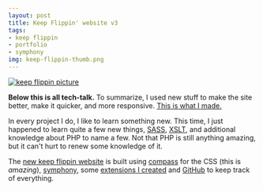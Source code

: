 ```yaml
--- 
layout: post
title: Keep Flippin' website v3
tags: 
- keep flippin
- portfolio
- symphony
img: keep-flippin-thumb.png
---
```

<a href="http://tesoriere.com/assets/2009/6/15/Picture_1.png" rel="lightbox"><img alt="keep flippin picture" title="project picture" src="http://tesoriere.com/assets/2009/6/15/Picture_1.png"></a>

<b>Below this is all tech-talk.</b> To summarize, I used new stuff to make the site better, make it quicker, and more responsive. <a href="http://keepflippin.com">This is what I made.</a>

In every project I do, I like to learn something new. This time, I just happened to learn quite a few new things, <a href="http://haml.hamptoncatlin.com/docs/rdoc/classes/Sass.html">SASS</a>, <a href="http://www.w3.org/TR/xslt">XSLT</a>, and additional knowledge about PHP to name a few. Not that PHP is still anything amazing, but it can't hurt to renew some knowledge of it.

The <a href="http://keepflippin.com">new keep flippin website</a> is built using <a href="http://compass-style.org/">compass</a> for the CSS (this is <em>amazing</em>), <a href="http://symphony-cms.com">symphony</a>, some <a href="http://tesoriere.com/tags/symphony%20extension">extensions I created</a> and <a href="http://github.com/scottkf">GitHub</a> to keep track of everything.
				
